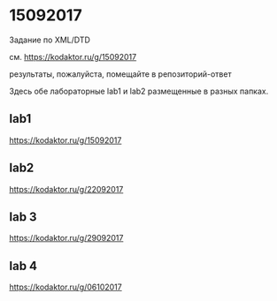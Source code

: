 ﻿# 15092017
Задание по XML/DTD

см. https://kodaktor.ru/g/15092017

результаты, пожалуйста, помещайте в репозиторий-ответ


Здесь обе лабораторные lab1 и lab2 размещенные в разных папках. 

## lab1
https://kodaktor.ru/g/15092017

## lab2
https://kodaktor.ru/g/22092017

## lab 3
https://kodaktor.ru/g/29092017

## lab 4
https://kodaktor.ru/g/06102017
